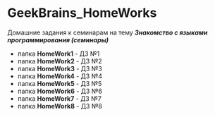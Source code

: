 ﻿# GeekBrains_HomeWorks
Домашние задания к семинарам на тему __*Знакомство с языками программирования (семинары)*__
* папка __HomeWork1__ - ДЗ №1
* папка __HomeWork2__ - ДЗ №2
* папка __HomeWork3__ - ДЗ №3
* папка __HomeWork4__ - ДЗ №4
* папка __HomeWork5__ - ДЗ №5
* папка __HomeWork6__ - ДЗ №6
* папка __HomeWork7__ - ДЗ №7
* папка __HomeWork8__ - ДЗ №8
